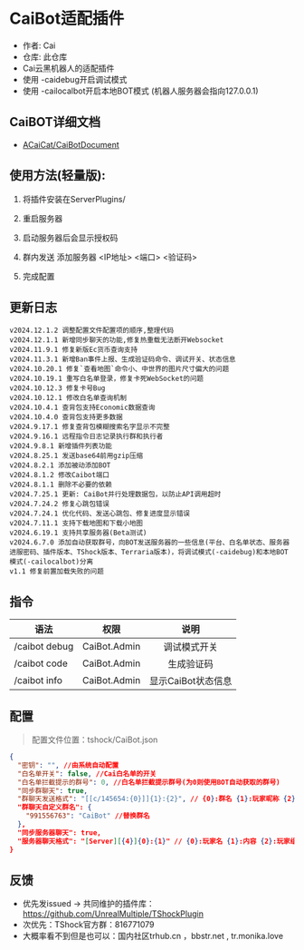 # CaiBot适配插件

- 作者: Cai
- 仓库: 此仓库
- Cai云黑机器人的适配插件
- 使用 \-caidebug开启调试模式
- 使用 \-cailocalbot开启本地BOT模式 (机器人服务器会指向127.0.0.1)

## CaiBOT详细文档

- [ACaiCat/CaiBotDocument](https://github.com/ACaiCat/CaiBotDocument)

## 使用方法(轻量版):

1. 将插件安装在ServerPlugins/

2. 重启服务器

3. 启动服务器后会显示授权码

4. 群内发送 添加服务器 <IP地址> <端口> <验证码>

5. 完成配置

## 更新日志

```
v2024.12.1.2 调整配置文件配置项的顺序,整理代码
v2024.12.1.1 新增同步聊天的功能,修复热重载无法断开Websocket
v2024.11.9.1 修复新版Ec货币查询支持
v2024.11.3.1 新增Ban事件上报、生成验证码命令、调试开关、状态信息
v2024.10.20.1 修复`查看地图`命令小、中世界的图片尺寸偏大的问题
v2024.10.19.1 重写白名单登录，修复卡死WebSocket的问题
v2024.10.12.3 修复卡号Bug
v2024.10.12.1 修改白名单查询机制
v2024.10.4.1 查背包支持Economic数据查询
v2024.10.4.0 查背包支持更多数据
v2024.9.17.1 修复查背包模糊搜索名字显示不完整
v2024.9.16.1 远程指令日志记录执行群和执行者
v2024.9.8.1 新增插件列表功能
v2024.8.25.1 发送base64前用gzip压缩
v2024.8.2.1 添加被动添加BOT
v2024.8.1.2 修改Caibot端口
v2024.8.1.1 删除不必要的依赖
v2024.7.25.1 更新: CaiBot并行处理数据包，以防止API调用超时
v2024.7.24.2 修复心跳包错误
v2024.7.24.1 优化代码、发送心跳包、修复进度显示错误
v2024.7.11.1 支持下载地图和下载小地图
v2024.6.19.1 支持共享服务器(Beta测试)
v2024.6.7.0 添加自动获取群号，向BOT发送服务器的一些信息(平台、白名单状态、服务器进服密码、插件版本、TShock版本、Terraria版本)，将调试模式(-caidebug)和本地BOT模式(-cailocalbot)分离
v1.1 修复前置加载失败的问题
```

## 指令

| 语法             |      权限      |      说明      |
|----------------|:------------:|:------------:|
| /caibot debug	 | CaiBot.Admin |    调试模式开关    |
| /caibot code	  | CaiBot.Admin |    生成验证码     |
| /caibot info	  | CaiBot.Admin | 显示CaiBot状态信息 |

## 配置

> 配置文件位置：tshock/CaiBot.json

```json
{
  "密钥": "", //由系统自动配置
  "白名单开关": false, //Cai白名单的开关
  "白名单拦截提示的群号": 0, //白名单拦截提示群号(为0则使用BOT自动获取的群号)
  "同步群聊天": true,
  "群聊天发送格式": "[[c/145654:{0}]]{1}:{2}", // {0}:群名 {1}:玩家昵称 {2}:内容 {3}:群QQ号 {4}:发送者QQ
  "群聊天自定义群名": {
    "991556763": "CaiBot" //替换群名
  },
  "同步服务器聊天": true,
  "服务器聊天格式": "[Server][{4}]{0}:{1}" // {0}:玩家名 {1}:内容 {2}:玩家组名 {3}:玩家聊天前缀 {4}:Ec职业名
}
```

## 反馈

- 优先发issued -> 共同维护的插件库：https://github.com/UnrealMultiple/TShockPlugin
- 次优先：TShock官方群：816771079
- 大概率看不到但是也可以：国内社区trhub.cn ，bbstr.net , tr.monika.love

